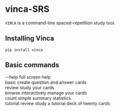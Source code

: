 # vinca-SRS

`VINCA` is a command-line spaced-repetition study tool.

## Installing Vinca

`pip install vinca`

## Basic commands

 --help                full screen help                        
 basic                 create question and answer cards        
 review                study your cards                        
 browse                interactively manage your cards         
 count                 simple summary statistics               
 tutorial review       study a tutorial deck of twenty cards   
